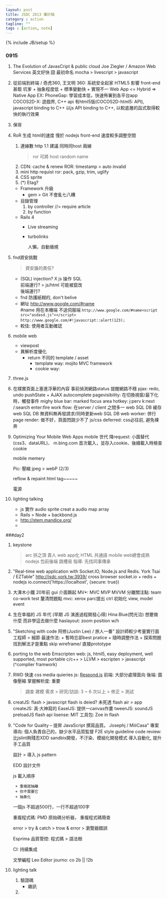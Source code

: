 ```yaml
---
layout: post
title: JSDC 2013 筆計稿
category : action
tagline: ""
tags : [action, note]
---
```

{% include JB/setup %}

### 0915
1. The Evolution of JavasCript & public cloud
    Joe Ziegler / Amazon Web Services
    英文好快 囧
    最初命名
    mocha > livescript > javascript

2. 從前端到終端 / 奇虎360, 王文明
    360: 系統安全起家
    HTML5 影響 front-end 甚鉅
        坑爹
            + 抽象程度低
            + 標準變動快
            + 實現不一
    Web App <= Hybrid => Native App
        EX: PhoneGap: 學習成本低，快速佈署到各平台app
    COCOS2D-X: 遊戲界, C++ api
        有html5版(COCOS2D-html5: API), javascript binding to C++
        以js API binding to C++, 以較底層的函式取得較快的執行效果

3. 保哥

4. RoR 生成 html的速度 慢於 nodejs
    front-end 速度較多調整空間
    1. 連線數
        http 1.1 建議 同時同host 兩線
        > ror 可將 host random name
    2. CDN: cache & renew
        ROR: timestamp > auto invalid
    3. mini http requist
        ror: pack, gzip, trim, uglify
    4. CSS sprite
    5. (*) Etag?

    + Framework 升級
        + gem > Git 不會亂七八糟
    + 目錄管理
        1. by controller
            //= require article
        2. by function
    + Rails 4
        + Live streaming
        + turbolinks

            人懶，自動循規


5. fnd資安挑戰
    > 資安誰的責任?

    + (SQL) injection?
        X js 操作 SQL  
            前端運行? > js/html 可能被竄改  
            後端運行?
    + fnd 防護紙糊的, don't belive
    + 網址 http://www.google.com/#name  
        #name 用在本機端 不送伺服端
        `http://www.google.com/#name<script src="asdasd.js"></script>`
        `http://www.google.com/#!javascript::alert(123);`
    + 較佳: 使用者互動確認

6. mobile web
    + viewpost
    + 異解析度優化
        + return 不同的 template / asset
            + template way: mojito MVC framework
            + cookie way:

7. three.js

8. 在樸實頁面上塞進浮華的內容
    事前偵測網路status 提醒網路不穩
    pjax: redo, undo
        pushState + AJAX
    autocomplete
    pagevisibility: 在切換視窗/最下化時，觸發事件
    mighy blue bar: marked focus area
    hotkey: j:perv k:next /:search enter:fire
    work flow: 在server / client 之間多一 web SQL DB 緩存
        web SQL DB 無資料無再發請求/同時更新web SQL DB
    web worker: 併行
    page render: 做不好，頁面閃跳少不了
    js/css deferred: css必往前, 避免裸奔

9. Optimizing Your Mobile Web Apps
    mobile 世代
    降request: 小圖替代(css3、dataURL)、
    m.bing.com 首次載入，並存入cookie、後續載入時檢查cookie

    mobile memery

    Pic:
        壓縮
        jpeg > webP (2/3)

    reflow & repaint
    html tag~~~~~

    電源

10. lighting talking
    + js 實作 audio sprite
        creat a audio map array
    + Rails > Node + backbond.js
    + http://stem.mandice.org/
    +

###day2
1. keystone
    > arc 拱之頂
    貴人
        web app化
        HTML 共通語
            mobile web總會成熟
        nodejs 包前後端
        跳槽易
    指導: 先找同事傳承

2. "Real-time web application with Socket.IO, Node.js and Redis.
York Tsai / EZTable"
    http://jsdc.york.tw:3939/
    cross browser
    socket.io + redis + nodejs
    io.connect('https://localhost', {secure: true})

3. 大澤木小鐵
    20年前 gui 介面蹶起
    MV*: MVC MVP MVVM
        分離關注點:
            team co-work
            test
            釐清問題點
    mvc: xerox parc提出
        ctrl 初始化 view, model
    event

4. 生在幸福的 JS 年代 (早期 JS 演進過程開發心得) Hina Blue(閃光洽)
    想要做什麼 而非學這去做什麼
    haslayout: zoom position w/h

5. "Sketching with code 阿修(Justin Lee) / 旅人一番"
    設計師較少考量實行面
    工程師 > 細節
    最速作法:
        + 暫時忘卻best pratice
        + 隨時調整作法
        + 探索問題找到解法才是重點
    skip wireframe/ 直接prototype

6. porting to the web
    Emscripten
    web: js, html5, easy deployment, well supported, most portable
    c/c++ > LLVM >  escripten > javascript
            (^complier framwork)

7. RWD
    快速
    css media quieries
    js: [Respond.js](https://github.com/scottjehl/Respond#respondjs)
        前端: 大部分處理面向
        後端: 圖像壓縮
    掌握解析度: 重要
    > 調查
     > 建模
      > 需求
       > 研究/訪談: 3 ~ 6 次以上
        > 修正
         > 測試

8. creatJS: flash > javascript
    flash is deied?
    未死透
    flash air > app
    createJS: 真‧大神寫的
        EaselJS: 提供一canvas作畫
        tweenJS:
        soundJS
        preloadJS
    flash api
        lisense: MIT
    工具包: Zoe in flash

9. "Code for Quality – 提昇 JavaScript 撰寫品質。 Josephj / MiiiCasa"
    專案導向: 個人負責自己的，缺少水平品質監督
    F2E style guideline
    code review: 比jslint夠殘忍XDD
    sandbix開發，不汙染、模組化開發模式
    導入自動化, 提升手工品質

    設計 > 導入 js pattern

    EDD 設計文件

    js 載入順序

        + 重複就抽離
        + 你不需要它
        + 抽象化

    一個js 不超過500行，一行不超過100字

    重複程式碼: PMD 原始碼分析器， 重複程式碼簡查

    error > try & catch > trow & error > 瀏覽器錯誤

    Esprima 品質管控:
        程式碼 > 語法樹

    CI: 持續集成

    文學編程
        Leo Editor
            journo:
            co
    2b || !2b

10. lighting talk
    1. 驗證碼
        + 雜訊
    2. 